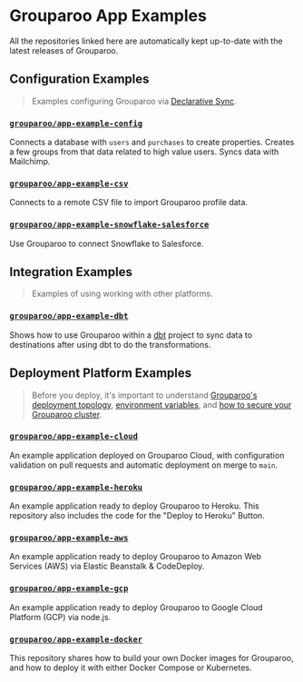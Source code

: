 # Grouparoo App Examples

All the repositories linked here are automatically kept up-to-date with the latest releases of Grouparoo.

## Configuration Examples

> Examples configuring Grouparoo via [Declarative Sync](https://www.grouparoo.com/docs/config).

### [`grouparoo/app-example-config`](https://github.com/grouparoo/app-example-config)

Connects a database with `users` and `purchases` to create properties. Creates a few groups from that data related to high value users. Syncs data with Mailchimp.

### [`grouparoo/app-example-csv`](https://github.com/grouparoo/app-example-csv)

Connects to a remote CSV file to import Grouparoo profile data.

### [`grouparoo/app-example-snowflake-salesforce`](https://github.com/grouparoo/app-example-snowflake-salesforce)

Use Grouparoo to connect Snowflake to Salesforce.

## Integration Examples

> Examples of using working with other platforms.

### [`grouparoo/app-example-dbt`](https://github.com/grouparoo/app-example-dbt)

Shows how to use Grouparoo within a [dbt](https://www.getdbt.com) project to sync data to destinations after using dbt to do the transformations.

## Deployment Platform Examples

> Before you deploy, it's important to understand [Grouparoo's deployment topology](https://www.grouparoo.com/docs/support/network), [environment variables](https://www.grouparoo.com/docs/support/environment), and [how to secure your Grouparoo cluster](https://www.grouparoo.com/docs/support/security).

### [`grouparoo/app-example-cloud`](https://github.com/grouparoo/app-example-cloud)

An example application deployed on Grouparoo Cloud, with configuration validation on pull requests and automatic deployment on merge to `main`.

### [`grouparoo/app-example-heroku`](https://github.com/grouparoo/app-example-heroku)

An example application ready to deploy Grouparoo to Heroku. This repository also includes the code for the "Deploy to Heroku" Button.

### [`grouparoo/app-example-aws`](https://github.com/grouparoo/app-example-aws)

An example application ready to deploy Grouparoo to Amazon Web Services (AWS) via Elastic Beanstalk & CodeDeploy.

### [`grouparoo/app-example-gcp`](https://github.com/grouparoo/app-example-gcp)

An example application ready to deploy Grouparoo to Google Cloud Platform (GCP) via node.js.

### [`grouparoo/app-example-docker`](https://github.com/grouparoo/app-example-docker)

This repository shares how to build your own Docker images for Grouparoo, and how to deploy it with either Docker Compose or Kubernetes.
